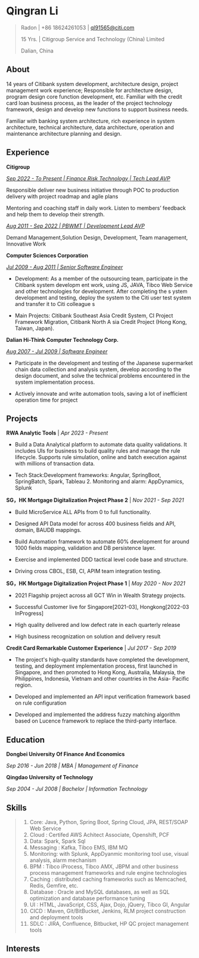 # Qingran Li 

> Radon | +86 18624261053 | ql91565@citi.com 
>
> 15 Yrs. | Citigroup Service and Technology (China) Limited
>
> Dalian, China


## About

14 years of Citibank system development, architecture design, project management work experience; Responsible for architecture design, program design core function development, etc. Familiar with the credit card loan business process, as the leader of the project technology framework, design and develop new functions to support business needs.

Familiar with banking system architecture, rich experience in system architecture, technical architecture, data architecture, operation and maintenance architecture planning and design.

## Experience

**Citigroup**

<u>*Sep 2022 - To Present | Finance Risk Technology | Tech Lead AVP*</u>

Responsible deliver new business initiative through POC to production delivery with project roadmap and agile plans

Mentoring and coaching staff in daily work. Listen to members’ feedback and help them to develop their strength.

<u>*Aug 2011 - Sep 2022 | PBWMT | Development Lead AVP*</u>

Demand Management,Solution Design, Development, Team management, Innovative Work

**Computer Sciences Corporation**

<u>*Jul 2009 - Aug 2011 | Senior Software Engineer*</u>

* Development: As a member of the outsourcing team, participate in the Citibank system developm ent work, using JS, JAVA, Tibco Web Service and other technologies for development. After completing the s ystem development and testing, deploy the system to the Citi user test system and transfer it to Citi colleague s

* Main Projects: Citibank Southeast Asia Credit System, CI Project Framework Migration, Citibank North A sia Credit Project (Hong Kong, Taiwan, Japan).

**Dalian Hi-Think Computer Technology Corp.**

<u>*Aug 2007 - Jul 2009 | Software Engineer*</u>

* Participate in the development and testing of the Japanese supermarket chain data collection and analysis system, develop according to the design document, and solve the technical problems encountered in the system implementation process.

* Actively innovate and write automation tools, saving a lot of inefficient operation time for project

Projects
-----------------
**RWA Analytic Tools**  | *Apr 2023 - Present* 

* Build a Data Analytical platform to automate data quality validations. It includes UIs for business to build quality rules and manage the rule lifecycle. Supports rule simulation, online and batch execution against with millions of transaction data.

* Tech Stack:Development frameworks: Angular, SpringBoot, SpringBatch, Spark, Tableau 2. Monitoring and alarm: AppDynamics, Splunk

**SG，HK Mortgage Digitalization Project Phase 2** | *Nov 2021 - Sep 2021*

* Build MicroService ALL APIs from 0 to full functionality.

* Designed API Data model for across 400 business fields and API, domain, BAUDB mappings. 

* Build Automation framework to automate 60% development for around 1000 fields mapping, validation and DB persistence layer.

* Exercise and implemented DDD tactical level code base and structure.

* Driving cross CBOL, ESB, CI, APIM team integration testing.

**SG，HK Mortgage Digitalization Project Phase 1** | *May 2020 - Nov 2021*

* 2021 Flagship project across all GCT Win in Wealth Strategy projects.

* Successful Customer live for Singapore[2021-03], Hongkong[2022-03 InProgress] 

* High quality delivered and low defect rate in each quarterly release

* High business recognization on solution and delivery result

**Credit Card Remarkable Customer Experience** | *Jul 2017 - Sep 2019*

* The project's high-quality standards have completed the development, testing, and deployment implementation process, first launched in Singapore, and then promoted to Hong Kong, Australia, Malaysia, the Philippines, Indonesia, Vietnam and other countries in the Asia- Pacific region.

* Developed and implemented an API input verification framework based on rule configuration

* Developed and implemented the address fuzzy matching algorithm based on Lucence framework to replace the third-party interface.

Education
---------

**Dongbei University Of Finance And Economics** 

*Sep 2016 - Jun 2018 | MBA | Management of Finance*

**Qingdao University of Technology** 

*Sep 2004 - Jul 2008 | Bachelor | Information Technology*

Skills
------

> 1. Core:  Java, Python, Spring Boot, Spring Cloud, JPA, REST/SOAP Web Service
> 2. Cloud : Certifed AWS Achitect Associate, Openshift, PCF
> 3. Data: Spark, Spark Sql
> 4. Messaging : Kafka, Tibco EMS, IBM MQ
> 5. Monitoring: with Splunk, AppDyanmic monitoring tool use, visual analysis, alarm mechanism
> 6. BPM : Tibco iProcess, Tibco AMX, JBPM and other business process management frameworks and rule engine technologies 
> 7. Caching : distributed caching frameworks such as Memcached, Redis, Gemfire, etc.
> 8. Database : Oracle and MySQL databases, as well as SQL optimization and database performance tuning
> 9. UI : HTML, JavaScript, CSS, Ajax, Dojo, jQuery, Tibco GI, Angular
> 10. CICD : Maven, Git/BitBucket, Jenkins, RLM project construction and deployment tools
> 11. SDLC : JIRA, Confluence, Bitbucket, HP QC project management tools

Interests
--------

> 